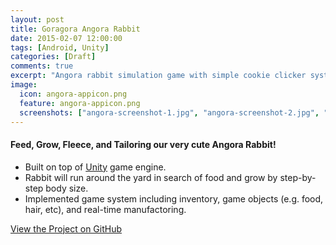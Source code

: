 ```yaml
---
layout: post
title: Goragora Angora Rabbit
date: 2015-02-07 12:00:00
tags: [Android, Unity]
categories: [Draft]
comments: true
excerpt: "Angora rabbit simulation game with simple cookie clicker system."
image:
  icon: angora-appicon.png
  feature: angora-appicon.png 
  screenshots: ["angora-screenshot-1.jpg", "angora-screenshot-2.jpg", "angora-screenshot-3.jpg", "angora-screenshot-4.jpg"]
---
```


#### Feed, Grow, Fleece, and Tailoring our very cute Angora Rabbit!

* Built on top of [Unity](http://unity3d.com/) game engine.
* Rabbit will run around the yard in search of food and grow by step-by-step body size.  
* Implemented game system including inventory, game objects (e.g. food, hair, etc), and real-time manufactoring.

[View the Project on GitHub](https://github.com/rokoroku/angora)